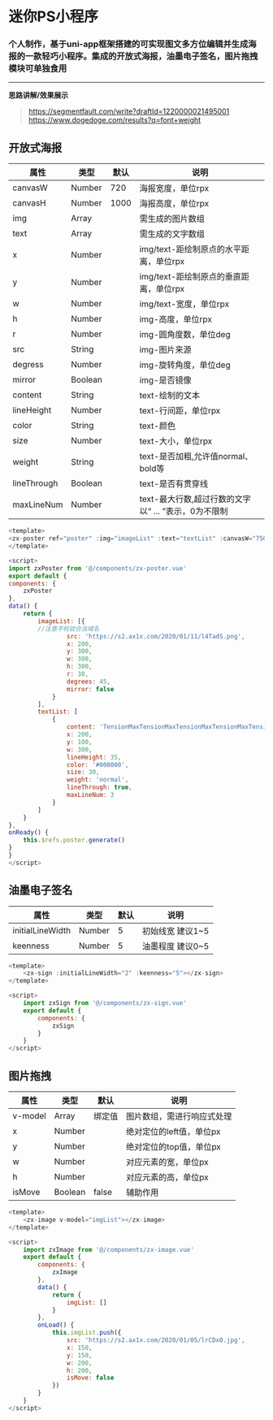 迷你PS小程序
===
### 个人制作，基于uni-app框架搭建的可实现图文多方位编辑并生成海报的一款轻巧小程序。集成的开放式海报，油墨电子签名，图片拖拽模块可单独食用

***


**思路讲解/效果展示**<br />
>https://segmentfault.com/write?draftId=1220000021495001<br />
https://www.dogedoge.com/results?q=font+weight<br />

## 开放式海报
| 属性 | 类型 | 默认 | 说明 |
| --- | --- | --- | --- |
| canvasW | Number | 720 | 海报宽度，单位rpx |
| canvasH | Number | 1000 | 海报高度，单位rpx |
| img | Array |  | 需生成的图片数组 |
| text |Array  |  | 需生成的文字数组 |
| x | Number |  | img/text-距绘制原点的水平距离，单位rpx |
| y | Number |  | img/text-距绘制原点的垂直距离，单位rpx |
| w | Number |  | img/text-宽度，单位rpx |
| h | Number |  | img-高度，单位rpx |
| r | Number |  | img-圆角度数，单位deg |
| src | String |  | img-图片来源 |
| degress |Number  |  | img-旋转角度，单位deg |
| mirror |Boolean  |  | img-是否镜像 |
| content | String |  | text-绘制的文本 |
| lineHeight | Number |  | text-行间距，单位rpx |
| color | String |  |text-颜色 |
| size |Number  |  | text-大小，单位rpx |
| weight | String |  | text-是否加粗,允许值normal、bold等 |
| lineThrough | Boolean |  | text-是否有贯穿线 |
| maxLineNum | Number |  | text-最大行数,超过行数的文字以“ ... ”表示，0为不限制 |
```js
<template>
<zx-poster ref="poster" :img="imageList" :text="textList" :canvasW="750" :canvasH="1000"></zx-poster>
</template>

<script>
import zxPoster from '@/components/zx-poster.vue'
export default {
components: {
    zxPoster
},
data() {
    return {
        imageList: [{
		//注意不校验合法域名
                src: 'https://s2.ax1x.com/2020/01/11/l4TadS.png',
                x: 200,
                y: 300,
                w: 300,
                h: 300,
                r: 30,
                degrees: 45,
                mirror: false
            }
        ],
        textList: [
            {
                content: 'TensionMaxTensionMaxTensionMaxTensionMaxTensionMaxTensionMaxTensionMax',
                x: 200,
                y: 100,
                w: 300,
                lineHeight: 35,
                color: '#000000',
                size: 30,
                weight: 'normal',
                lineThrough: true,
                maxLineNum: 3
            }
        ]
    }
},
onReady() {
	this.$refs.poster.generate()
}
}
</script>
```
## 油墨电子签名
| 属性 | 类型 | 默认 | 说明 |
| --- | --- | --- | --- |
|initialLineWidth  | Number | 5 |初始线宽 建议1~5 |
| keenness | Number |  5| 油墨程度 建议0~5 |
```js
<template>
	<zx-sign :initialLineWidth="2" :keenness="5"></zx-sign>
</template>

<script>
	import zxSign from '@/components/zx-sign.vue'
	export default {
		components: {
			zxSign
		}
	}
</script>
```
## 图片拖拽
| 属性 | 类型 | 默认 | 说明 |
| --- | --- | --- | --- |
| v-model | Array | 绑定值 | 图片数组，需进行响应式处理 |
| x | Number |  | 绝对定位的left值，单位px |
| y | Number |  | 绝对定位的top值，单位px |
| w | Number |  | 对应元素的宽，单位px |
| h | Number |  | 对应元素的高，单位px |
| isMove | Boolean | false | 辅助作用 |

```js
<template>
	<zx-image v-model="imgList"></zx-image>
</template>

<script>
	import zxImage from '@/components/zx-image.vue'
	export default {
		components: {
			zxImage
		},
		data() {
			return {
				imgList: []
			}
		},
		onLoad() {
			this.imgList.push({
				src: 'https://s2.ax1x.com/2020/01/05/lrCDx0.jpg',
				x: 150,
				y: 150,
				w: 200,
				h: 200,
				isMove: false
			})
		}
	}
</script>
```

